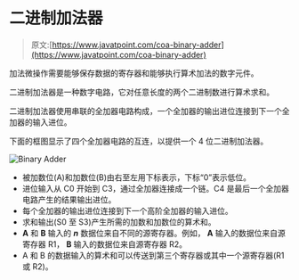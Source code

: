 # 二进制加法器

> 原文:[https://www.javatpoint.com/coa-binary-adder](https://www.javatpoint.com/coa-binary-adder)

加法微操作需要能够保存数据的寄存器和能够执行算术加法的数字元件。

二进制加法器是一种数字电路，它对任意长度的两个二进制数进行算术求和。

二进制加法器使用串联的全加器电路构成，一个全加器的输出进位连接到下一个全加器的输入进位。

下面的框图显示了四个全加器电路的互连，以提供一个 4 位二进制加法器。

![Binary Adder](../Images/2ca3cffded4a34c83dde34f4a1d16a02.png)

*   被加数位(A)和加数位(B)由右至左用下标表示，下标“0”表示低位。
*   进位输入从 C0 开始到 C3，通过全加器连接成一个链。C4 是最后一个全加器电路产生的结果输出进位。
*   每个全加器的输出进位连接到下一个高阶全加器的输入进位。
*   求和输出(S0 至 S3)产生所需的加数和加数位的算术和。
*   **A** 和 **B** 输入的 ***n*** 数据位来自不同的源寄存器。例如， **A** 输入的数据位来自源寄存器 R1， **B** 输入的数据位来自源寄存器 R2。
*   A 和 B 的数据输入的算术和可以传送到第三个寄存器或其中一个源寄存器(R1 或 R2)。